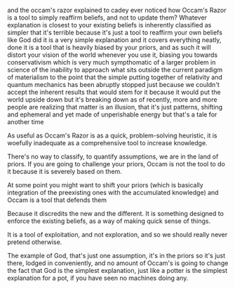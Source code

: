and the occam's razor
	explained to cadey
	ever noticed how Occam's Razor is a tool to simply reaffirm beliefs, and not to update them? Whatever explanation is closest to your existing beliefs is inherently classified as simpler
	that it's terrible because it's just a tool to reaffirm your own beliefs
	like God did it is a very simple explanation and it covers everything neatly, done
	it is a tool that is heavily biased by your priors, and as such it will distort your vision of the world whenever you use it, biasing you towards conservativism
	which is very much sympthomatic of a larger problem in science of the inability to approach what sits outside the current paradigm of materialism
	to the point that the simple putting together of relativity and quantum mechanics has been abruptly stopped just because we couldn't accept the inherent results that would stem for it because it would put the world upside down
	but it's breaking down as of recently, more and more people are realizing that matter is an illusion, that it's just patterns, shifting and ephemeral and yet made of unperishable energy
	but that's a tale for another time

As useful as Occam's Razor is as a quick, problem-solving heuristic, it is woefully inadequate as a comprehensive tool to increase knowledge.

There's no way to classify, to quantify assumptions, we are in the land of priors. If you are going to challenge your priors, Occam is not the tool to do it because it is severely based on them.

At some point you might want to shift your priors (which is basically integration of the preexisting ones with the accumulated knowledge) and Occam is a tool that defends them

Because it discredits the new and the different. It is something designed to enforce the existing beliefs, as a way of making quick sense of things.

It is a tool of exploitation, and not exploration, and so we should really never pretend otherwise.

The example of God, that's just one assumption, it's in the priors so it's just there, lodged in conveniently, and no amount of Occam's is going to change the fact that God is the simplest explanation, just like a potter is the simplest explanation for a pot, if you have seen no machines doing any.